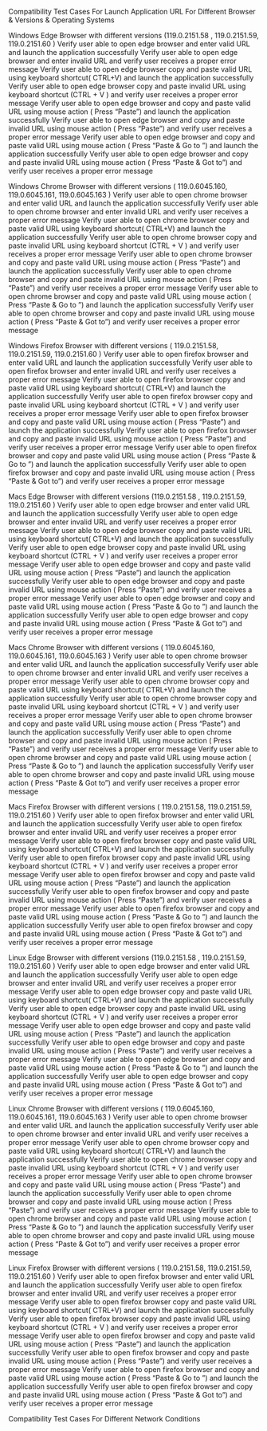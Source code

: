 Compatibility Test Cases For Launch Application URL For Different Browser & Versions & Operating Systems

Windows Edge Browser with different versions (119.0.2151.58 , 119.0.2151.59, 119.0.2151.60 )
Verify user able to open edge browser and enter valid URL and launch the application successfully
Verify user able to open edge browser and enter invalid URL and verify user receives a proper error message
Verify user able to open edge browser copy and paste valid URL using keyboard shortcut( CTRL+V) and launch the application successfully
Verify user able to open edge browser copy and paste invalid URL using keyboard shortcut (CTRL + V ) and verify user receives a proper error message
Verify user able to open edge browser and copy and paste valid URL using mouse action ( Press “Paste”) and launch the application successfully
Verify user able to open edge browser and copy and paste invalid URL using mouse action ( Press “Paste”) and verify user receives a proper error message
Verify user able to open edge browser and copy and paste valid URL using mouse action ( Press “Paste & Go to ”) and launch the application successfully
Verify user able to open edge browser and copy and paste invalid URL using mouse action ( Press “Paste & Got to”) and verify user receives a proper error message

Windows Chrome Browser with different versions ( 119.0.6045.160, 119.0.6045.161, 119.0.6045.163 )
Verify user able to open chrome browser and enter valid URL and launch the application successfully
Verify user able to open chrome browser and enter invalid URL and verify user receives a proper error message
Verify user able to open chrome browser copy and paste valid URL using keyboard shortcut( CTRL+V) and launch the application successfully
Verify user able to open chrome browser copy and paste invalid URL using keyboard shortcut (CTRL + V ) and verify user receives a proper error message
Verify user able to open chrome browser and copy and paste valid URL using mouse action ( Press “Paste”) and launch the application successfully
Verify user able to open chrome browser and copy and paste invalid URL using mouse action ( Press “Paste”) and verify user receives a proper error message
Verify user able to open chrome browser and copy and paste valid URL using mouse action ( Press “Paste & Go to ”) and launch the application successfully
Verify user able to open chrome browser and copy and paste invalid URL using mouse action ( Press “Paste & Got to”) and verify user receives a proper error message

Windows Firefox Browser with different versions ( 119.0.2151.58, 119.0.2151.59, 119.0.2151.60 )
Verify user able to open firefox browser and enter valid URL and launch the application successfully
Verify user able to open firefox browser and enter invalid URL and verify user receives a proper error message
Verify user able to open firefox browser copy and paste valid URL using keyboard shortcut( CTRL+V) and launch the application successfully
Verify user able to open firefox browser copy and paste invalid URL using keyboard shortcut (CTRL + V ) and verify user receives a proper error message
Verify user able to open firefox browser and copy and paste valid URL using mouse action ( Press “Paste”) and launch the application successfully
Verify user able to open firefox browser and copy and paste invalid URL using mouse action ( Press “Paste”) and verify user receives a proper error message
Verify user able to open firefox browser and copy and paste valid URL using mouse action ( Press “Paste & Go to ”) and launch the application successfully
Verify user able to open firefox browser and copy and paste invalid URL using mouse action ( Press “Paste & Got to”) and verify user receives a proper error message


Macs Edge Browser with different versions (119.0.2151.58 , 119.0.2151.59, 119.0.2151.60 )
Verify user able to open edge browser and enter valid URL and launch the application successfully
Verify user able to open edge browser and enter invalid URL and verify user receives a proper error message
Verify user able to open edge browser copy and paste valid URL using keyboard shortcut( CTRL+V) and launch the application successfully
Verify user able to open edge browser copy and paste invalid URL using keyboard shortcut (CTRL + V ) and verify user receives a proper error message
Verify user able to open edge browser and copy and paste valid URL using mouse action ( Press “Paste”) and launch the application successfully
Verify user able to open edge browser and copy and paste invalid URL using mouse action ( Press “Paste”) and verify user receives a proper error message
Verify user able to open edge browser and copy and paste valid URL using mouse action ( Press “Paste & Go to ”) and launch the application successfully
Verify user able to open edge browser and copy and paste invalid URL using mouse action ( Press “Paste & Got to”) and verify user receives a proper error message


Macs Chrome Browser with different versions ( 119.0.6045.160, 119.0.6045.161, 119.0.6045.163 )
Verify user able to open chrome browser and enter valid URL and launch the application successfully
Verify user able to open chrome browser and enter invalid URL and verify user receives a proper error message
Verify user able to open chrome browser copy and paste valid URL using keyboard shortcut( CTRL+V) and launch the application successfully
Verify user able to open chrome browser copy and paste invalid URL using keyboard shortcut (CTRL + V ) and verify user receives a proper error message
Verify user able to open chrome browser and copy and paste valid URL using mouse action ( Press “Paste”) and launch the application successfully
Verify user able to open chrome browser and copy and paste invalid URL using mouse action ( Press “Paste”) and verify user receives a proper error message
Verify user able to open chrome browser and copy and paste valid URL using mouse action ( Press “Paste & Go to ”) and launch the application successfully
Verify user able to open chrome browser and copy and paste invalid URL using mouse action ( Press “Paste & Got to”) and verify user receives a proper error message


Macs Firefox Browser with different versions ( 119.0.2151.58, 119.0.2151.59, 119.0.2151.60 )
Verify user able to open firefox browser and enter valid URL and launch the application successfully
Verify user able to open firefox browser and enter invalid URL and verify user receives a proper error message
Verify user able to open firefox browser copy and paste valid URL using keyboard shortcut( CTRL+V) and launch the application successfully
Verify user able to open firefox browser copy and paste invalid URL using keyboard shortcut (CTRL + V ) and verify user receives a proper error message
Verify user able to open firefox browser and copy and paste valid URL using mouse action ( Press “Paste”) and launch the application successfully
Verify user able to open firefox browser and copy and paste invalid URL using mouse action ( Press “Paste”) and verify user receives a proper error message
Verify user able to open firefox browser and copy and paste valid URL using mouse action ( Press “Paste & Go to ”) and launch the application successfully
Verify user able to open firefox browser and copy and paste invalid URL using mouse action ( Press “Paste & Got to”) and verify user receives a proper error message


Linux Edge Browser with different versions (119.0.2151.58 , 119.0.2151.59, 119.0.2151.60 )
Verify user able to open edge browser and enter valid URL and launch the application successfully
Verify user able to open edge browser and enter invalid URL and verify user receives a proper error message
Verify user able to open edge browser copy and paste valid URL using keyboard shortcut( CTRL+V) and launch the application successfully
Verify user able to open edge browser copy and paste invalid URL using keyboard shortcut (CTRL + V ) and verify user receives a proper error message
Verify user able to open edge browser and copy and paste valid URL using mouse action ( Press “Paste”) and launch the application successfully
Verify user able to open edge browser and copy and paste invalid URL using mouse action ( Press “Paste”) and verify user receives a proper error message
Verify user able to open edge browser and copy and paste valid URL using mouse action ( Press “Paste & Go to ”) and launch the application successfully
Verify user able to open edge browser and copy and paste invalid URL using mouse action ( Press “Paste & Got to”) and verify user receives a proper error message

Linux Chrome Browser with different versions ( 119.0.6045.160, 119.0.6045.161, 119.0.6045.163 )
Verify user able to open chrome browser and enter valid URL and launch the application successfully
Verify user able to open chrome browser and enter invalid URL and verify user receives a proper error message
Verify user able to open chrome browser copy and paste valid URL using keyboard shortcut( CTRL+V) and launch the application successfully
Verify user able to open chrome browser copy and paste invalid URL using keyboard shortcut (CTRL + V ) and verify user receives a proper error message
Verify user able to open chrome browser and copy and paste valid URL using mouse action ( Press “Paste”) and launch the application successfully
Verify user able to open chrome browser and copy and paste invalid URL using mouse action ( Press “Paste”) and verify user receives a proper error message
Verify user able to open chrome browser and copy and paste valid URL using mouse action ( Press “Paste & Go to ”) and launch the application successfully
Verify user able to open chrome browser and copy and paste invalid URL using mouse action ( Press “Paste & Got to”) and verify user receives a proper error message


Linux Firefox Browser with different versions ( 119.0.2151.58, 119.0.2151.59, 119.0.2151.60 )
Verify user able to open firefox browser and enter valid URL and launch the application successfully
Verify user able to open firefox browser and enter invalid URL and verify user receives a proper error message
Verify user able to open firefox browser copy and paste valid URL using keyboard shortcut( CTRL+V) and launch the application successfully
Verify user able to open firefox browser copy and paste invalid URL using keyboard shortcut (CTRL + V ) and verify user receives a proper error message
Verify user able to open firefox browser and copy and paste valid URL using mouse action ( Press “Paste”) and launch the application successfully
Verify user able to open firefox browser and copy and paste invalid URL using mouse action ( Press “Paste”) and verify user receives a proper error message
Verify user able to open firefox browser and copy and paste valid URL using mouse action ( Press “Paste & Go to ”) and launch the application successfully
Verify user able to open firefox browser and copy and paste invalid URL using mouse action ( Press “Paste & Got to”) and verify user receives a proper error message

Compatibility Test Cases For Different Network Conditions


